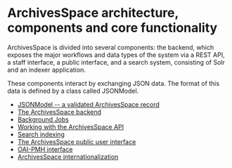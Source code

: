 ArchivesSpace architecture, components and core functionality
==============================================================

ArchivesSpace is divided into several components: the backend, which
exposes the major workflows and data types of the system via a
REST API, a staff interface, a public interface, and a search system,
consisting of Solr and an indexer application.

These components interact by exchanging JSON data.  The format of this
data is defined by a class called JSONModel.

* [JSONModel -- a validated ArchivesSpace record](./jsonmodel.md)
* [The ArchivesSpace backend](./backend.md)
* [Background Jobs](./background_jobs.md)
* [Working with the ArchivesSpace API](./api.md)
* [Search indexing](./search.md)
* [The ArchivesSpace public user interface](./public.md)
* [OAI-PMH interface](./oai-pmh.md)
* [ArchivesSpace internationalization](./locales.md)
